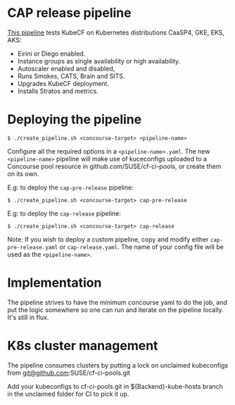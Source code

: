 # CAP release pipeline

[This pipeline](https://concourse.suse.dev/teams/main/pipelines/product-release)
tests KubeCF on Kubernetes distributions CaaSP4, GKE, EKS, AKS:
* Eirini or Diego enabled.
* Instance groups as single availability or high availability.
* Autoscaler enabled and disabled,
* Runs Smokes, CATS, Brain and SITS.
* Upgrades KubeCF deployment.
* Installs Stratos and metrics.

# Deploying the pipeline

    $ ./create_pipeline.sh <concourse-target> <pipeline-name>

Configure all the required options in a `<pipeline-name>.yaml`.
The new `<pipeline-name>` pipeline will make use of kuceconfigs uploaded to a Concourse pool resource in github.com/SUSE/cf-ci-pools, or create them on its own.

E.g: to deploy the `cap-pre-release` pipeline:

    $ ./create_pipeline.sh <concourse-target> cap-pre-release

E.g: to deploy the `cap-release` pipeline:

    $ ./create_pipeline.sh <concourse-target> cap-release

Note: If you wish to deploy a custom pipeline, copy and modify either `cap-pre-release.yaml` or `cap-release.yaml`. The name of your config file will be used as the `<pipeline-name>`.

# Implementation

The pipeline strives to have the minimum concourse yaml to do the job, and put
the logic somewhere so one can run and iterate on the pipeline locally.
It's still in flux.

# K8s cluster management

The pipeline consumes clusters by putting a lock on unclaimed kubeconfigs from git@github.com:SUSE/cf-ci-pools.git

Add your kubeconfigs to cf-ci-pools.git in ${Backend}-kube-hosts branch in the unclaimed folder for CI to pick it up.
